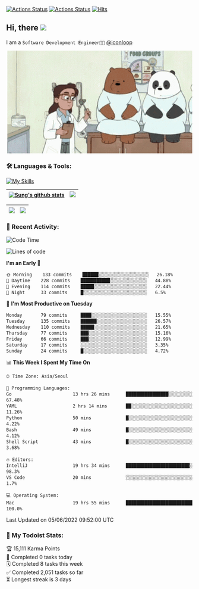 
[![Actions Status](https://github.com/ddok2/ddok2/workflows/Todoist%20Readme/badge.svg)](https://github.com/ddok2/ddok2/actions)
[![Actions Status](https://github.com/ddok2/ddok2/workflows/wakatime-stats/badge.svg)](https://github.com/ddok2/ddok2/actions)
[![Hits](https://hits.seeyoufarm.com/api/count/incr/badge.svg?url=https%3A%2F%2Fgithub.com%2Fddok2&count_bg=%23FF9595&title_bg=%23555555&icon=github.svg&icon_color=%23FFFFFF&title=hits&edge_flat=false)](https://hits.seeyoufarm.com)

<!-- ![visitors](https://visitor-badge.laobi.icu/badge?page_id=ddok2.ddok2) -->
## Hi, there <img src="https://raw.githubusercontent.com/MartinHeinz/MartinHeinz/master/wave.gif" width="25px">

I am a `Software Development Engineer🧑‍💻` [@iconloop](https://github.com/iconloop)


<p align="center">
    <img align="center" alt="GIF" src="img/debugging.gif" />
</p>


### 🛠 Languages & Tools:

[![My Skills](https://skillicons.dev/icons?i=go,js,ts,py,express,react,svelte,jquery,pug,mongodb,mysql,redis,aws,docker,kubernetes)](https://skillicons.dev)


| <a href="https://github.com/ddok2"><img align="center" src="https://github-readme-stats.vercel.app/api?username=ddok2&show_icons=true&include_all_commits=true&count_private=true&theme=buefy&hide_border=true" alt="Sung's github stats" /></a> | <a href="https://github.com/ddok2"><img src="http://github-readme-streak-stats.herokuapp.com?user=ddok2&hide_border=true" /></a> |
| ------------- |------------- |


| <a href="https://github.com/ddok2"><img align="center" src="https://github-readme-stats.vercel.app/api/top-langs/?username=ddok2&theme=buefy&hide=html,css&hide_border=true width=50%" /></a> | <a href="https://github.com/ddok2"><img align="center" src="https://activity-graph.herokuapp.com/graph?username=ddok2&theme=github&hide_border=true" height="250" /></a> |
| ------------- |--------------------------------------------------------------------------------------------------------------------------------------------------------------------------|


<!-- <details open>
    <summary>📈 My GitHub Stats</summary>
    <p align="center">
        <a href="https://github.com/ddok2">
            <img align="center" src="https://github-readme-stats.vercel.app/api?username=ddok2&show_icons=true&include_all_commits=true&count_private=true&theme=buefy&hide_border=true" alt="Sung's github stats" />
        </a>
    </p>
</details>
<details>
    <summary>💬 Top Languages</summary>
    <p align="center"> 
        <a href="https://github.com/ddok2">
            <img align="center" src="https://github-readme-stats.vercel.app/api/top-langs/?username=ddok2&layout=compact&theme=buefy&hide=html,css&hide_border=true" />
        </a>
    </p>
</details> -->


### 🌈 Recent Activity:
<!--START_SECTION:waka-->
![Code Time](http://img.shields.io/badge/Code%20Time-0%20secs-blue)

![Lines of code](https://img.shields.io/badge/From%20Hello%20World%20I%27ve%20Written-272%20Thousand%20lines%20of%20code-blue)

**I'm an Early 🐤** 

```text
🌞 Morning    133 commits    ██████░░░░░░░░░░░░░░░░░░░   26.18% 
🌆 Daytime    228 commits    ███████████░░░░░░░░░░░░░░   44.88% 
🌃 Evening    114 commits    █████░░░░░░░░░░░░░░░░░░░░   22.44% 
🌙 Night      33 commits     █░░░░░░░░░░░░░░░░░░░░░░░░   6.5%

```
📅 **I'm Most Productive on Tuesday** 

```text
Monday       79 commits     ████░░░░░░░░░░░░░░░░░░░░░   15.55% 
Tuesday      135 commits    ██████░░░░░░░░░░░░░░░░░░░   26.57% 
Wednesday    110 commits    █████░░░░░░░░░░░░░░░░░░░░   21.65% 
Thursday     77 commits     ███░░░░░░░░░░░░░░░░░░░░░░   15.16% 
Friday       66 commits     ███░░░░░░░░░░░░░░░░░░░░░░   12.99% 
Saturday     17 commits     ░░░░░░░░░░░░░░░░░░░░░░░░░   3.35% 
Sunday       24 commits     █░░░░░░░░░░░░░░░░░░░░░░░░   4.72%

```


📊 **This Week I Spent My Time On** 

```text
⌚︎ Time Zone: Asia/Seoul

💬 Programming Languages: 
Go                       13 hrs 26 mins      ████████████████░░░░░░░░░   67.48% 
YAML                     2 hrs 14 mins       ██░░░░░░░░░░░░░░░░░░░░░░░   11.26% 
Python                   50 mins             █░░░░░░░░░░░░░░░░░░░░░░░░   4.22% 
Bash                     49 mins             █░░░░░░░░░░░░░░░░░░░░░░░░   4.12% 
Shell Script             43 mins             █░░░░░░░░░░░░░░░░░░░░░░░░   3.68%

🔥 Editors: 
IntelliJ                 19 hrs 34 mins      ████████████████████████░   98.3% 
VS Code                  20 mins             ░░░░░░░░░░░░░░░░░░░░░░░░░   1.7%

💻 Operating System: 
Mac                      19 hrs 55 mins      █████████████████████████   100.0%

```


 Last Updated on 05/06/2022 09:52:00 UTC
<!--END_SECTION:waka-->

### 🚧 My Todoist Stats:
<!-- TODO-IST:START -->
🏆  15,111 Karma Points           
🌸  Completed 0 tasks today           
🗓  Completed 8 tasks this week           
✅  Completed 2,051 tasks so far           
⏳  Longest streak is 3 days
<!-- TODO-IST:END -->

